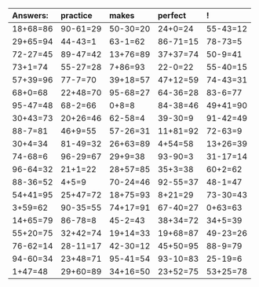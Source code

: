 | Answers: | practice | makes | perfect | ! |
| :--- | :--- | :--- | :--- | :--- |
| 18+68=86 | 90-61=29 | 50-30=20 | 24+0=24 | 55-43=12 | 
| 29+65=94 | 44-43=1 | 63-1=62 | 86-71=15 | 78-73=5 | 
| 72-27=45 | 89-47=42 | 13+76=89 | 37+37=74 | 50-9=41 | 
| 73+1=74 | 55-27=28 | 7+86=93 | 22-0=22 | 55-40=15 | 
| 57+39=96 | 77-7=70 | 39+18=57 | 47+12=59 | 74-43=31 | 
| 68+0=68 | 22+48=70 | 95-68=27 | 64-36=28 | 83-6=77 | 
| 95-47=48 | 68-2=66 | 0+8=8 | 84-38=46 | 49+41=90 | 
| 30+43=73 | 20+26=46 | 62-58=4 | 39-30=9 | 91-42=49 | 
| 88-7=81 | 46+9=55 | 57-26=31 | 11+81=92 | 72-63=9 | 
| 30+4=34 | 81-49=32 | 26+63=89 | 4+54=58 | 13+26=39 | 
| 74-68=6 | 96-29=67 | 29+9=38 | 93-90=3 | 31-17=14 | 
| 96-64=32 | 21+1=22 | 28+57=85 | 35+3=38 | 60+2=62 | 
| 88-36=52 | 4+5=9 | 70-24=46 | 92-55=37 | 48-1=47 | 
| 54+41=95 | 25+47=72 | 18+75=93 | 8+21=29 | 73-30=43 | 
| 3+59=62 | 90-35=55 | 74+17=91 | 67-40=27 | 0+63=63 | 
| 14+65=79 | 86-78=8 | 45-2=43 | 38+34=72 | 34+5=39 | 
| 55+20=75 | 32+42=74 | 19+14=33 | 19+68=87 | 49-23=26 | 
| 76-62=14 | 28-11=17 | 42-30=12 | 45+50=95 | 88-9=79 | 
| 94-60=34 | 23+48=71 | 95-41=54 | 93-10=83 | 25-19=6 | 
| 1+47=48 | 29+60=89 | 34+16=50 | 23+52=75 | 53+25=78 | 
